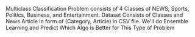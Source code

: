 Multiclass Classification Problem consists of 4 Classes of NEWS,
Sports, Politics, Business, and Entertainment. 
Dataset Consists of Classes and News Article in form of 
(Category, Article) in CSV file. We'll do Ensemble Learning 
and Predict Which Algo is Better for This Type of Problem
